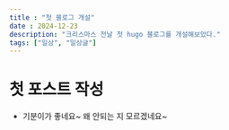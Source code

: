 ```yaml
---
title : "첫 블로그 개설"
date : 2024-12-23
description: "크리스마스 전날 첫 hugo 블로그를 개설해보았다."
tags: ["일상", "일상글"]
---
```

# 첫 포스트 작성
- 기분이가 좋네요~
왜 안되는 지 모르겠네요~